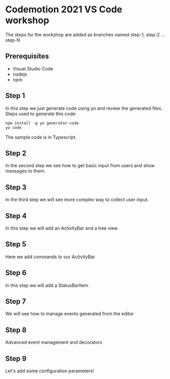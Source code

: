# Codemotion 2021 VS Code workshop

The steps for the workshop are added as branches named step-1, step-2 ... step-N

## Prerequisites

- Visual Studio Code
- nodejs
- npm

## Step 1

In this step we just generate code using yo and review the generated files.  
Steps used to generate this code:

```
npm install -g yo generator-code
yo code
```

The sample code is in Typescript.

## Step 2

In the second step we see how to get basic input from  users and show messages to them.

## Step 3

In the third step we will see more complex way to collect user input.

## Step 4

In this step we will add an ActivityBar and a tree view.

## Step 5

Here we add commands to our ActivityBar

## Step 6

In this step we will add a StatusBarItem

## Step 7

We will see how to manage events generated from the editor

## Step 8

Advanced event management and decorators

## Step 9

Let's add some configuration parameters!
